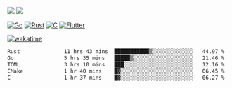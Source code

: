 [![](https://img.shields.io/badge/Windows_11-Pro-292e33?style=flat-square&logo=windows&logoColor=ffffff)](https://www.microsoft.com/en-us/windows/)
[![](https://img.shields.io/badge/macOS-Sequoia-292e33?style=flat-square&logo=apple&logoColor=ffffff)](https://www.apple.com/macbook-pro/) 

[![Go](https://img.shields.io/badge/-Go-DEA584?style=flat&logo=go&logoColor=000000)](https://golang.org/)
[![Rust](https://img.shields.io/badge/-Rust-DEA584?style=flat&logo=rust&logoColor=000000)](https://www.rust-lang.org)
[![C](https://img.shields.io/badge/--DEA584?style=flat&logo=c&logoColor=000000)](https://www.c-language.org/)
[![Flutter](https://img.shields.io/badge/-Flutter-DEA584?style=flat&logo=flutter&logoColor=000000)](https://flutter.dev/)

[![wakatime](https://wakatime.com/badge/user/9bb0c784-91ca-4b5c-8e9c-b13ece0f7b09.svg)](https://wakatime.com/@9bb0c784-91ca-4b5c-8e9c-b13ece0f7b09)


<!--START_SECTION:waka-->

```txt
Rust              11 hrs 43 mins  ███████████▒░░░░░░░░░░░░░   44.97 %
Go                5 hrs 35 mins   █████▒░░░░░░░░░░░░░░░░░░░   21.46 %
TOML              3 hrs 10 mins   ███░░░░░░░░░░░░░░░░░░░░░░   12.16 %
CMake             1 hr 40 mins    █▓░░░░░░░░░░░░░░░░░░░░░░░   06.45 %
C                 1 hr 37 mins    █▓░░░░░░░░░░░░░░░░░░░░░░░   06.27 %
```

<!--END_SECTION:waka-->
